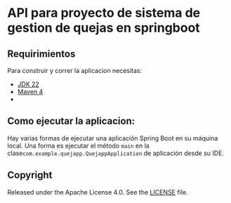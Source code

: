 # API para proyecto de sistema de gestion de quejas en springboot

## Requirimientos
Para construir y correr la aplicacion necesitas:
- [JDK 22](https://www.oracle.com/co/java/technologies/downloads/#jdk22-windows)
- [Maven 4](https://maven.apache.org)
-
## Como ejecutar la aplicacion:

Hay varias formas de ejecutar una aplicación Spring Boot en su máquina local. Una forma es ejecutar el método `main`  en la clase`com.example.quejapp.QuejappApplication`  de aplicación desde su IDE.

## Copyright
Released under the Apache License 4.0. See the [LICENSE](https://github.com/jtejadap/QuejappAPI) file.
